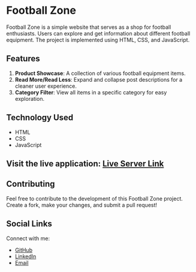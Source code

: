# Football Zone

Football Zone is a simple website that serves as a shop for football enthusiasts. Users can explore and get information about different football equipment. The project is implemented using HTML, CSS, and JavaScript.

## Features

1. **Product Showcase**: A collection of various football equipment items.
2. **Read More/Read Less**: Expand and collapse post descriptions for a cleaner user experience.
3. **Category Filter**: View all items in a specific category for easy exploration.

## Technology Used

- HTML
- CSS
- JavaScript
  
## Visit the live application: [Live Server Link](https://zamanmonirbu.github.io/sports-zone/)

## Contributing

Feel free to contribute to the development of this Football Zone project. Create a fork, make your changes, and submit a pull request!

## Social Links

Connect with me:

- [GitHub](https://github.com/zamanmonirbu)
- [LinkedIn](www.linkedin.com/in/mdmoniruzzamanbu)
- [Email](mailto:monir.cse6.bu@gmail.com)